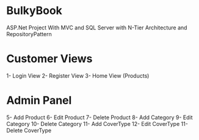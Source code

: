 # BulkyBook

ASP.Net Project With MVC and SQL Server with N-Tier Architecture and RepositoryPattern

# Customer Views
1- Login View 
2- Register View 
3- Home View (Products)

# Admin Panel 
5- Add Product 
6- Edit Product
7- Delete Product 
8- Add Category 
9- Edit Category
10- Delete Category
11- Add CoverType 
12- Edit CoverType 
11- Delete CoverType 
 

